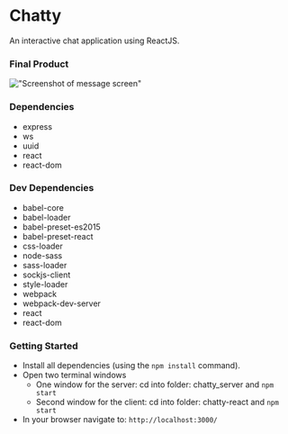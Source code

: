 Chatty
=====================

An interactive chat application using ReactJS.

### Final Product

!["Screenshot of message screen"]("chatty-app/Docs/ChattyMessages.png")
      
### Dependencies

* express
* ws
* uuid
* react
* react-dom

### Dev Dependencies

* babel-core
* babel-loader
* babel-preset-es2015
* babel-preset-react
* css-loader
* node-sass
* sass-loader
* sockjs-client
* style-loader
* webpack
* webpack-dev-server
* react
* react-dom

### Getting Started

- Install all dependencies (using the `npm install` command).
- Open two terminal windows
  - One window for the server: cd into folder: chatty_server and `npm start`
  - Second window for the client: cd into folder: chatty-react and `npm start`
- In your browser navigate to: `http://localhost:3000/`


